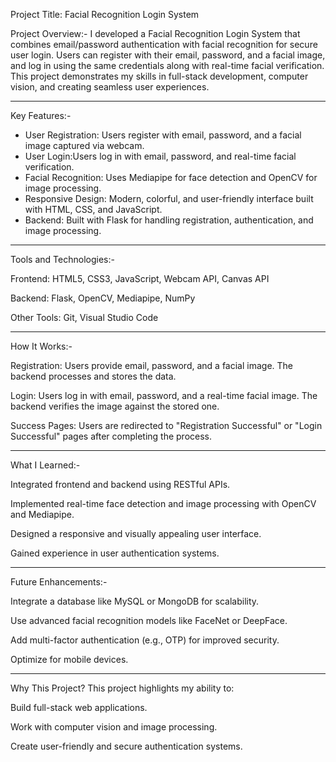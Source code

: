 Project Title: Facial Recognition Login System

Project Overview:-
I developed a Facial Recognition Login System that combines email/password authentication with facial recognition for secure user login. 
Users can register with their email, password, and a facial image, and log in using the same credentials along with real-time facial verification. 
This project demonstrates my skills in full-stack development, computer vision, and creating seamless user experiences.
___________________________________________________________________________________________________________________________________________________________________________________
Key Features:-
* User Registration: Users register with email, password, and a facial image captured via webcam.
* User Login:Users log in with email, password, and real-time facial verification.
* Facial Recognition: Uses Mediapipe for face detection and OpenCV for image processing.
* Responsive Design: Modern, colorful, and user-friendly interface built with HTML, CSS, and JavaScript.
* Backend: Built with Flask for handling registration, authentication, and image processing.
___________________________________________________________________________________________________________________________________________________________________________________
Tools and Technologies:-

Frontend: HTML5, CSS3, JavaScript, Webcam API, Canvas API

Backend: Flask, OpenCV, Mediapipe, NumPy

Other Tools: Git, Visual Studio Code
___________________________________________________________________________________________________________________________________________________________________________________
How It Works:-

Registration: Users provide email, password, and a facial image. The backend processes and stores the data.

Login: Users log in with email, password, and a real-time facial image. The backend verifies the image against the stored one.

Success Pages: Users are redirected to "Registration Successful" or "Login Successful" pages after completing the process.
__________________________________________________________________________________________________________________________________________________________________________________
What I Learned:-

Integrated frontend and backend using RESTful APIs.

Implemented real-time face detection and image processing with OpenCV and Mediapipe.

Designed a responsive and visually appealing user interface.

Gained experience in user authentication systems.
__________________________________________________________________________________________________________________________________________________________________________________
Future Enhancements:-

Integrate a database like MySQL or MongoDB for scalability.

Use advanced facial recognition models like FaceNet or DeepFace.

Add multi-factor authentication (e.g., OTP) for improved security.

Optimize for mobile devices.
__________________________________________________________________________________________________________________________________________________________________________________
Why This Project?
This project highlights my ability to:

Build full-stack web applications.

Work with computer vision and image processing.

Create user-friendly and secure authentication systems.
